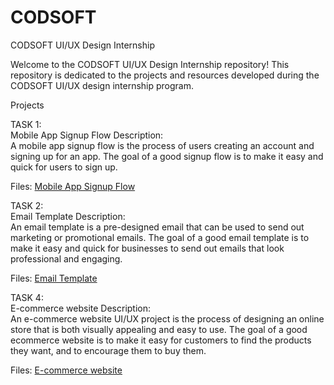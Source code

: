 # CODSOFT

CODSOFT UI/UX Design Internship

Welcome to the CODSOFT UI/UX Design Internship repository! This repository is dedicated to the projects and resources developed during the CODSOFT UI/UX design internship program.

Projects

TASK 1:  
Mobile App Signup Flow
Description:  
A mobile app signup flow is the process of users creating an account and signing up for an
 app. The goal of a good signup flow is to make it easy and quick for users to sign up.

Files: [ Mobile App Signup Flow ](https://www.figma.com/design/x1HCm0Zl5DipU7QPYxK3gV/Untitled?node-id=0-1&node-type=CANVAS&t=CIPNtkcVEo1mBZaa-0)


TASK 2:  
Email Template
Description:  
An email template is a pre-designed email that can be used to send out marketing or promotional emails. The goal of a good email template is to make it easy and quick for businesses to send out emails that look professional and engaging.

Files: [  Email Template ](https://www.figma.com/design/QFqz9MFGxBSGnbXDpZJe9U/Untitled?node-id=0-1&node-type=CANVAS&t=o8YfZ282FDefxfjZ-0)


TASK 4:  
E-commerce website
Description:  
An e-commerce website UI/UX project is the process of designing an online store that is both visually appealing and easy to use. The goal of a good ecommerce website is to make it easy for customers to find the products they want, and to encourage them to buy them.

Files: [  E-commerce website ](https://www.figma.com/design/gKkNArFm1yVm8wyoEMc3f1/Untitled?node-id=0-1&node-type=CANVAS&t=u7MRJHhIr19ZdEDD-0)
